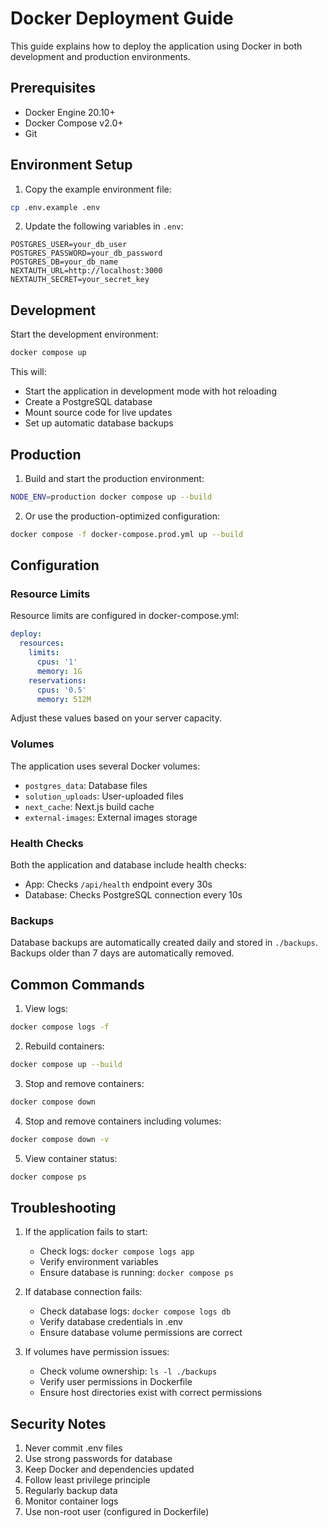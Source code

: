 # Docker Deployment Guide

This guide explains how to deploy the application using Docker in both development and production environments.

## Prerequisites

- Docker Engine 20.10+
- Docker Compose v2.0+
- Git

## Environment Setup

1. Copy the example environment file:
```bash
cp .env.example .env
```

2. Update the following variables in `.env`:
```
POSTGRES_USER=your_db_user
POSTGRES_PASSWORD=your_db_password
POSTGRES_DB=your_db_name
NEXTAUTH_URL=http://localhost:3000
NEXTAUTH_SECRET=your_secret_key
```

## Development

Start the development environment:

```bash
docker compose up
```

This will:
- Start the application in development mode with hot reloading
- Create a PostgreSQL database
- Mount source code for live updates
- Set up automatic database backups

## Production

1. Build and start the production environment:
```bash
NODE_ENV=production docker compose up --build
```

2. Or use the production-optimized configuration:
```bash
docker compose -f docker-compose.prod.yml up --build
```

## Configuration

### Resource Limits

Resource limits are configured in docker-compose.yml:

```yaml
deploy:
  resources:
    limits:
      cpus: '1'
      memory: 1G
    reservations:
      cpus: '0.5'
      memory: 512M
```

Adjust these values based on your server capacity.

### Volumes

The application uses several Docker volumes:
- `postgres_data`: Database files
- `solution_uploads`: User-uploaded files
- `next_cache`: Next.js build cache
- `external-images`: External images storage

### Health Checks

Both the application and database include health checks:
- App: Checks `/api/health` endpoint every 30s
- Database: Checks PostgreSQL connection every 10s

### Backups

Database backups are automatically created daily and stored in `./backups`. Backups older than 7 days are automatically removed.

## Common Commands

1. View logs:
```bash
docker compose logs -f
```

2. Rebuild containers:
```bash
docker compose up --build
```

3. Stop and remove containers:
```bash
docker compose down
```

4. Stop and remove containers including volumes:
```bash
docker compose down -v
```

5. View container status:
```bash
docker compose ps
```

## Troubleshooting

1. If the application fails to start:
   - Check logs: `docker compose logs app`
   - Verify environment variables
   - Ensure database is running: `docker compose ps`

2. If database connection fails:
   - Check database logs: `docker compose logs db`
   - Verify database credentials in .env
   - Ensure database volume permissions are correct

3. If volumes have permission issues:
   - Check volume ownership: `ls -l ./backups`
   - Verify user permissions in Dockerfile
   - Ensure host directories exist with correct permissions

## Security Notes

1. Never commit .env files
2. Use strong passwords for database
3. Keep Docker and dependencies updated
4. Follow least privilege principle
5. Regularly backup data
6. Monitor container logs
7. Use non-root user (configured in Dockerfile)